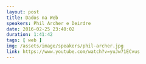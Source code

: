 ```yaml
---
layout: post
title: Dados na Web
speakers: Phil Archer e Deirdre
date: 2016-02-25 23:40:02
duration: 1:41:42
tags: [ web ]
img: /assets/image/speakers/phil-archer.jpg
link: https://www.youtube.com/watch?v=yuJw71ECvus
---
```

